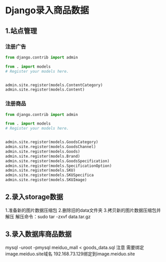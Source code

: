 # Django录⼊商品数据

## 1.站点管理

### 注册⼴告

```python
from django.contrib import admin

from . import models
# Register your models here.


admin.site.register(models.ContentCategory)
admin.site.register(models.Content)
```

### 注册商品

```python
from django.contrib import admin

from . import models
# Register your models here.


admin.site.register(models.GoodsCategory)
admin.site.register(models.GoodsChannel)
admin.site.register(models.Goods)
admin.site.register(models.Brand)
admin.site.register(models.GoodsSpecification)
admin.site.register(models.SpecificationOption)
admin.site.register(models.SKU)
admin.site.register(models.SKUSpecifica
admin.site.register(models.SKUImage)
```

## 2.录⼊storage数据

1.准备新的图⽚数据压缩包
2.删除旧的data⽂件夹
3.拷⻉新的图⽚数据压缩包并解压
解压命令：sudo tar -zxvf data.tar.gz

## 3.录⼊数据库商品数据

mysql -uroot -pmysql meiduo_mall < goods_data.sql
注意
需要绑定image.meiduo.site域名
192.168.73.129绑定到image.meiduo.site